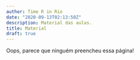 ```yaml
---
author: Time R in Rio
date: "2020-09-13T02:13:50Z"
description: Material das aulas.
title: Material
draft: true
---
```



Oops, parece que ninguém preencheu essa página!

